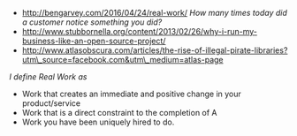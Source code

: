
-   http://bengarvey.com/2016/04/24/real-work/ *How many times today did
    a customer notice something you did?*
-   http://www.stubbornella.org/content/2013/02/26/why-i-run-my-business-like-an-open-source-project/
-   http://www.atlasobscura.com/articles/the-rise-of-illegal-pirate-libraries?utm\_source=facebook.com&utm\_medium=atlas-page

*I define Real Work as*

-   Work that creates an immediate and positive change in your
    product/service
-   Work that is a direct constraint to the completion of A
-   Work you have been uniquely hired to do.

